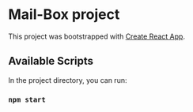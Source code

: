 # Mail-Box project
This project was bootstrapped with [Create React App](https://github.com/facebook/create-react-app).

## Available Scripts

In the project directory, you can run:

### `npm start`

